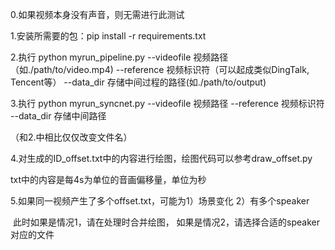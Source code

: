 0.如果视频本身没有声音，则无需进行此测试

1.安装所需要的包：pip install -r requirements.txt

2.执行 python myrun_pipeline.py --videofile 视频路径（如./path/to/video.mp4) --reference 视频标识符（可以起成类似DingTalk, Tencent等） --data_dir 存储中间过程的路径(如./path/to/output)

3.执行 python myrun_syncnet.py --videofile 视频路径 --reference 视频标识符 --data_dir 存储中间路径

（和2.中相比仅仅改变文件名）

4.对生成的ID_offset.txt中的内容进行绘图，绘图代码可以参考draw_offset.py

txt中的内容是每4s为单位的音画偏移量，单位为秒

5.如果同一视频产生了多个offset.txt，可能为1）场景变化 2）有多个speaker

​	此时如果是情况1，请在处理时合并绘图， 如果是情况2，请选择合适的speaker对应的文件

